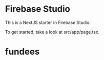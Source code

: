 # Firebase Studio

This is a NextJS starter in Firebase Studio.

To get started, take a look at src/app/page.tsx.
# fundees
